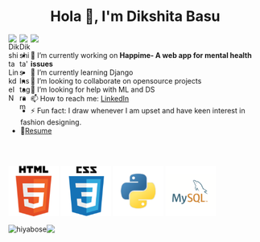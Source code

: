<h1 align="center">Hola 👋, I'm Dikshita Basu</h1>

<a href="https://www.linkedin.com/in/dikshitabasu/">
  <img align="left" alt="Dikshita LinkdeIN" width="22px" src="https://cdn.jsdelivr.net/npm/simple-icons@v3/icons/linkedin.svg" />
</a>
<a href="https://www.instagram.com/kshita_couture/">
  <img align="left" alt="Dikshita's Instagram" width="22px" src="https://cdn.jsdelivr.net/npm/simple-icons@v3/icons/instagram.svg" />
</a>

![](https://visitor-badge.glitch.me/badge?page_id=hiyabose.hiyabose)
<br />
- 🔭 I’m currently working on **Happime- A web app for mental health issues**
- 🌱 I’m currently learning Django
- 👯 I’m looking to collaborate on opensource projects
- 🤔 I’m looking for help with ML and DS
- 📫 How to reach me: [LinkedIn](https://www.linkedin.com/in/dikshita-basu/)
- ⚡ Fun fact: I draw whenever I am upset and have keen interest in fashion designing.
- 📝[Resume](https://drive.google.com/file/d/1_jxuX06bGiDmyUBkoiY3SdKu-vFIER-u/view?usp=sharing)


<br />
<br />


<code><img height="100" src="https://raw.githubusercontent.com/github/explore/80688e429a7d4ef2fca1e82350fe8e3517d3494d/topics/html/html.png"></code>
<code><img height="100" src="https://raw.githubusercontent.com/github/explore/80688e429a7d4ef2fca1e82350fe8e3517d3494d/topics/css/css.png"></code>
<code><img height="100" src="https://raw.githubusercontent.com/github/explore/80688e429a7d4ef2fca1e82350fe8e3517d3494d/topics/python/python.png"></code>
<code><img height="100" src="https://raw.githubusercontent.com/github/explore/5c058a388828bb5fde0bcafd4bc867b5bb3f26f3/topics/mysql/mysql.png"></code>

<img align="left" src="https://github-readme-stats.vercel.app/api/top-langs/?username=hiyabose&layout=compact&hide=html&theme=radical" alt="hiyabose" />



<p align = "left">
  <a href="https://github.com/hiyabose">
    <img src = "https://github-readme-stats.vercel.app/api?username=hiyabose&show_icons=true&theme=radical&line_height=27&include_all_commits=false">
  </a>

